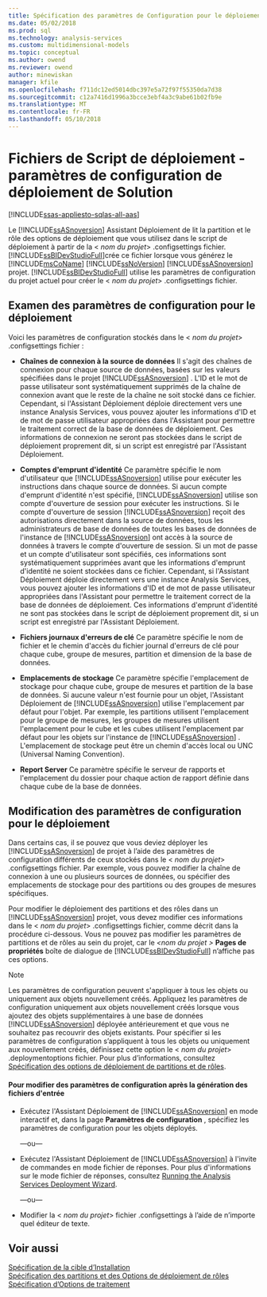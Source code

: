 ```yaml
---
title: Spécification des paramètres de Configuration pour le déploiement de solutions | Documents Microsoft
ms.date: 05/02/2018
ms.prod: sql
ms.technology: analysis-services
ms.custom: multidimensional-models
ms.topic: conceptual
ms.author: owend
ms.reviewer: owend
author: minewiskan
manager: kfile
ms.openlocfilehash: f711dc12ed5014dbc397e5a72f97f55350da7d38
ms.sourcegitcommit: c12a7416d1996a3bcce3ebf4a3c9abe61b02fb9e
ms.translationtype: MT
ms.contentlocale: fr-FR
ms.lasthandoff: 05/10/2018
---
```

# <a name="deployment-script-files---solution-deployment-config-settings"></a>Fichiers de Script de déploiement - paramètres de configuration de déploiement de Solution
[!INCLUDE[ssas-appliesto-sqlas-all-aas](../../includes/ssas-appliesto-sqlas-all-aas.md)]

  Le [!INCLUDE[ssASnoversion](../../includes/ssasnoversion-md.md)] Assistant Déploiement de lit la partition et le rôle des options de déploiement que vous utilisez dans le script de déploiement à partir de la \< *nom du projet*> .configsettings fichier. [!INCLUDE[ssBIDevStudioFull](../../includes/ssbidevstudiofull-md.md)]crée ce fichier lorsque vous générez le [!INCLUDE[msCoName](../../includes/msconame-md.md)] [!INCLUDE[ssNoVersion](../../includes/ssnoversion-md.md)] [!INCLUDE[ssASnoversion](../../includes/ssasnoversion-md.md)] projet. [!INCLUDE[ssBIDevStudioFull](../../includes/ssbidevstudiofull-md.md)] utilise les paramètres de configuration du projet actuel pour créer le \< *nom du projet*> .configsettings fichier.  
  
## <a name="reviewing-the-configuration-settings-for-deployment"></a>Examen des paramètres de configuration pour le déploiement  
 Voici les paramètres de configuration stockés dans le \< *nom du projet*> .configsettings fichier :  
  
-   **Chaînes de connexion à la source de données** Il s'agit des chaînes de connexion pour chaque source de données, basées sur les valeurs spécifiées dans le projet [!INCLUDE[ssASnoversion](../../includes/ssasnoversion-md.md)] . L'ID et le mot de passe utilisateur sont systématiquement supprimés de la chaîne de connexion avant que le reste de la chaîne ne soit stocké dans ce fichier. Cependant, si l'Assistant Déploiement déploie directement vers une instance Analysis Services, vous pouvez ajouter les informations d'ID et de mot de passe utilisateur appropriées dans l'Assistant pour permettre le traitement correct de la base de données de déploiement. Ces informations de connexion ne seront pas stockées dans le script de déploiement proprement dit, si un script est enregistré par l'Assistant Déploiement.  
  
-   **Comptes d'emprunt d'identité** Ce paramètre spécifie le nom d'utilisateur que [!INCLUDE[ssASnoversion](../../includes/ssasnoversion-md.md)] utilise pour exécuter les instructions dans chaque source de données. Si aucun compte d'emprunt d'identité n'est spécifié, [!INCLUDE[ssASnoversion](../../includes/ssasnoversion-md.md)] utilise son compte d'ouverture de session pour exécuter les instructions. Si le compte d'ouverture de session [!INCLUDE[ssASnoversion](../../includes/ssasnoversion-md.md)] reçoit des autorisations directement dans la source de données, tous les administrateurs de base de données de toutes les bases de données de l'instance de [!INCLUDE[ssASnoversion](../../includes/ssasnoversion-md.md)] ont accès à la source de données à travers le compte d'ouverture de session. Si un mot de passe et un compte d'utilisateur sont spécifiés, ces informations sont systématiquement supprimées avant que les informations d'emprunt d'identité ne soient stockées dans ce fichier. Cependant, si l'Assistant Déploiement déploie directement vers une instance Analysis Services, vous pouvez ajouter les informations d'ID et de mot de passe utilisateur appropriées dans l'Assistant pour permettre le traitement correct de la base de données de déploiement. Ces informations d'emprunt d'identité ne sont pas stockées dans le script de déploiement proprement dit, si un script est enregistré par l'Assistant Déploiement.  
  
-   **Fichiers journaux d'erreurs de clé** Ce paramètre spécifie le nom de fichier et le chemin d'accès du fichier journal d'erreurs de clé pour chaque cube, groupe de mesures, partition et dimension de la base de données.  
  
-   **Emplacements de stockage** Ce paramètre spécifie l'emplacement de stockage pour chaque cube, groupe de mesures et partition de la base de données. Si aucune valeur n'est fournie pour un objet, l'Assistant Déploiement de [!INCLUDE[ssASnoversion](../../includes/ssasnoversion-md.md)] utilise l'emplacement par défaut pour l'objet. Par exemple, les partitions utilisent l'emplacement pour le groupe de mesures, les groupes de mesures utilisent l'emplacement pour le cube et les cubes utilisent l'emplacement par défaut pour les objets sur l'instance de [!INCLUDE[ssASnoversion](../../includes/ssasnoversion-md.md)] . L'emplacement de stockage peut être un chemin d'accès local ou UNC (Universal Naming Convention).  
  
-   **Report Server** Ce paramètre spécifie le serveur de rapports et l'emplacement du dossier pour chaque action de rapport définie dans chaque cube de la base de données.  
  
## <a name="modifying-the-configuration-settings-for-deployment"></a>Modification des paramètres de configuration pour le déploiement  
 Dans certains cas, il se pouvez que vous deviez déployer les [!INCLUDE[ssASnoversion](../../includes/ssasnoversion-md.md)] de projet à l’aide des paramètres de configuration différents de ceux stockés dans le \< *nom du projet*> .configsettings fichier. Par exemple, vous pouvez modifier la chaîne de connexion à une ou plusieurs sources de données, ou spécifier des emplacements de stockage pour des partitions ou des groupes de mesures spécifiques.  
  
 Pour modifier le déploiement des partitions et des rôles dans un [!INCLUDE[ssASnoversion](../../includes/ssasnoversion-md.md)] projet, vous devez modifier ces informations dans le \< *nom du projet*> .configsettings fichier, comme décrit dans la procédure ci-dessous. Vous ne pouvez pas modifier les paramètres de partitions et de rôles au sein du projet, car le  *\<nom du projet >* **Pages de propriétés** boîte de dialogue de [!INCLUDE[ssBIDevStudioFull](../../includes/ssbidevstudiofull-md.md)] n’affiche pas ces options.  
  
> [!NOTE]  
>  Les paramètres de configuration peuvent s'appliquer à tous les objets ou uniquement aux objets nouvellement créés. Appliquez les paramètres de configuration uniquement aux objets nouvellement créés lorsque vous ajoutez des objets supplémentaires à une base de données [!INCLUDE[ssASnoversion](../../includes/ssasnoversion-md.md)] déployée antérieurement et que vous ne souhaitez pas recouvrir des objets existants. Pour spécifier si les paramètres de configuration s’appliquent à tous les objets ou uniquement aux nouvellement créés, définissez cette option le \< *nom du projet*> .deploymentoptions fichier. Pour plus d’informations, consultez [Spécification des options de déploiement de partitions et de rôles](../../analysis-services/multidimensional-models/deployment-script-files-partition-and-role-deployment-options.md).  
  
#### <a name="to-change-configuration-settings-after-the-input-files-have-been-generated"></a>Pour modifier des paramètres de configuration après la génération des fichiers d'entrée  
  
-   Exécutez l'Assistant Déploiement de [!INCLUDE[ssASnoversion](../../includes/ssasnoversion-md.md)] en mode interactif et, dans la page **Paramètres de configuration** , spécifiez les paramètres de configuration pour les objets déployés.  
  
     —ou—  
  
-   Exécutez l'Assistant Déploiement de [!INCLUDE[ssASnoversion](../../includes/ssasnoversion-md.md)] à l'invite de commandes en mode fichier de réponses. Pour plus d'informations sur le mode fichier de réponses, consultez [Running the Analysis Services Deployment Wizard](../../analysis-services/multidimensional-models/running-the-analysis-services-deployment-wizard.md).  
  
     —ou—  
  
-   Modifier la \< *nom du projet*> fichier .configsettings à l’aide de n’importe quel éditeur de texte.  
  
## <a name="see-also"></a>Voir aussi  
 [Spécification de la cible d’Installation](../../analysis-services/multidimensional-models/deployment-script-files-specifying-the-installation-target.md)   
 [Spécification des partitions et des Options de déploiement de rôles](../../analysis-services/multidimensional-models/deployment-script-files-partition-and-role-deployment-options.md)   
 [Spécification d’Options de traitement](../../analysis-services/multidimensional-models/deployment-script-files-specifying-processing-options.md)  
  
  
